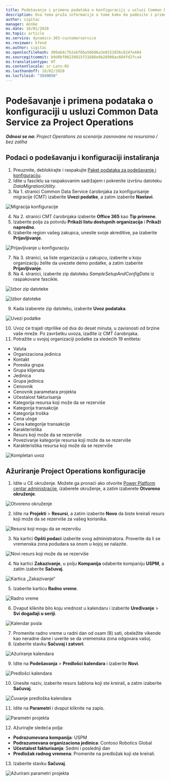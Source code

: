 ```yaml
---
title: Podešavanje i primena podataka o konfiguraciji u usluzi Common Data Service za Project Operations
description: Ova tema pruža informacije o tome kako da podesite i primenite podatke o konfiguraciji u usluzi Project Operations.
author: sigitac
manager: Annbe
ms.date: 10/01/2020
ms.topic: article
ms.service: dynamics-365-customerservice
ms.reviewer: kfend
ms.author: sigitac
ms.openlocfilehash: d99ab4c7b2ebf6ba56b86a3e0151036c6247e484
ms.sourcegitcommit: b9d8bf00239815f31686e9b28998ac684fd2fca4
ms.translationtype: HT
ms.contentlocale: sr-Latn-RS
ms.lasthandoff: 10/02/2020
ms.locfileid: "3949050"
---
```

# <a name="set-up-and-apply-configuration-data-in-the-common-data-service-for-project-operations"></a>Podešavanje i primena podataka o konfiguraciji u usluzi Common Data Service za Project Operations

_**Odnosi se na:** Project Operations za scenarije zasnovane na resursima / bez zaliha_

## <a name="install-setup-and-configuration-data"></a>Podaci o podešavanju i konfiguraciji instaliranja

1. Preuzmite, deblokirajte i raspakujte [Paket podataka za podešavanje i konfiguraciju](https://download.microsoft.com/download/1/3/4/1349369c-6209-42b7-b3b4-5be0e67cacd8/ProjOpsSampleSetupData-%20Integrated%20UR1.zip).
2. Idite u fasciklu sa raspakovanim sadržajem i pokrenite izvršnu datoteku *DataMigrationUtility*.
3. Na 1. stranici Common Data Service čarobnjaka za konfigurisanje migracije (CMT) izaberite **Uvezi podatke**, a zatim izaberite **Nastavi**.

![Migracija konfiguracije](./media/1ConfigurationMigration.png)

4. Na 2. stranici CMT čarobnjaka izaberite **Office 365** kao **Tip primene**.
5. Izaberite polja za potvrdu **Prikaži listu dostupnih organizacija** i **Prikaži napredno**.
6. Izaberite region vašeg zakupca, unesite svoje akreditive, pa izaberite **Prijavljivanje**.

![Prijavljivanje u konfiguraciju](./media/2ConfigurationSignin.png)

7. Na 3. stranici, sa liste organizacija u zakupcu, izaberite u koju organizaciju želite da uvezete demo podatke, a zatim izaberite **Prijavljivanje**.
8. Na 4. stranici, izaberite zip datoteku *SampleSetupAndConfigData* iz raspakovane fascikle.

![Izbor zip datoteke](./media/3ZipFile.png)

![Izbor datoteke](./media/4SelectAFile.png)

9. Kada izaberete zip datoteku, izaberite **Uvoz podataka**.

![Uvezi podatke](./media/5ImportData.png)

10. Uvoz će trajati otprilike od dva do deset minuta, u zavisnosti od brzine vaše mreže. Po završetku uvoza, izađite iz CMT čarobnjaka. 
11. Potražite u svojoj organizaciji podatke za sledećih 19 entiteta:

  - Valuta
  - Organizaciona jedinica
  - Kontakt
  - Poreska grupa
  - Grupa klijenata
  - Jedinica
  - Grupa jedinica
  - Cenovnik
  - Cenovnik parametara projekta
  - Učestalost fakturisanja
  - Kategorija resursa koji može da se rezerviše
  - Kategorija transakcije
  - Kategorija troška
  - Cena uloge
  - Cena kategorije transakcije
  - Karakteristika
  - Resurs koji može da se rezerviše
  - Povezivanje kategorije resursa koji može da se rezerviše
  - Karakteristika resursa koji može da se rezerviše

![Kompletan uvoz](./media/6CompleteImport.png)

## <a name="update-project-operations-configurations"></a>Ažuriranje Project Operations konfiguracije

1. Idite u CE okruženje. Možete ga pronaći ako otvorite [Power Platform centar administracije](https://admin.powerplatform.microsoft.com/environments), izaberete okruženje, a zatim izaberete **Otvoreno okruženje**. 

![Otvoreno okruženje](./media/7OpenEnvironment.png)

2. Idite na **Projekti** > **Resursi**, a zatim izaberite **Novo** da biste kreirali resurs koji može da se rezerviše za vašeg korisnika.

![Resursi koji mogu da se rezervišu](./media/8BookableResources.png)

3. Na kartici **Opšti podaci** izaberite svog administratora. Proverite da li se vremenska zona podudara sa onom u kojoj se nalazite. 

![Novi resurs koji može da se rezerviše](./media/9NewBookableResource.png)

4. Na kartici **Zakazivanje**, u polju **Kompanija** odaberite kompaniju **USPM**, a zatim izaberite **Sačuvaj**. 

![Kartica „Zakazivanje“](./media/10SchedulingTab.png)

5. Izaberite karticu **Radno vreme**.  

![Radno vreme](./media/11WorkHours.png)

6. Dvaput kliknite bilo koju vrednost u kalendaru i izaberite **Uređivanje** > **Svi događaji u seriji**. 

![Kalendar posla](./media/12WorkCalendar.png)

7. Promenite radno vreme u radni dan od osam (8) sati, obeležite vikende kao neradne dane i uverite se da vremenska zona odgovara vašoj. 
8. Izaberite stavku **Sačuvaj i zatvori**.

![Ažuriranje kalendara](./media/13UpdateCalendar.png)

9. Idite na **Podešavanja** > **Predlošci kalendara** i izaberite **Novi**.
 
 ![Predlošci kalendara](./media/14CalendarTemplates.png)
 
 10. Unesite naziv, izaberite resurs šablona koji ste kreirali, a zatim izaberite **Sačuvaj**. 
 
 ![Čuvanje predloška kalendara](./media/15SaveCalendarTemplate.png)
 
 11. Idite na **Parametri** i dvaput kliknite na zapis. 
 
 ![Parametri projekta](./media/16ProjectParameters.png)
 
12. Ažurirajte sledeća polja:

 - **Podrazumevana kompanija**: USPM
 - **Podrazumevana organizaciona jedinica**: Contoso Robotics Global
 - **Učestalost fakturisanja**: Sedmi i poslednji dan
 - **Predložak radnog vremena**: Promenite na predložak koji ste kreirali.

13. Izaberite stavku **Sačuvaj**. 

![Ažurirani parametri projekta](./media/17UpdatedProjectParameters.png)
